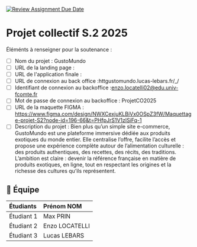 [![Review Assignment Due Date](https://classroom.github.com/assets/deadline-readme-button-22041afd0340ce965d47ae6ef1cefeee28c7c493a6346c4f15d667ab976d596c.svg)](https://classroom.github.com/a/F_6McqTJ)
# Projet collectif S.2 2025

Éléménts à renseigner pour la soutenance :

- [ ] Nom du projet : GustoMundo
- [ ] URL de la landing page :
- [ ] URL de l'application finale :
- [ ] URL de connexion au back office :httgustomundo.lucas-lebars.fr/_/
- [ ] Identifiant de connexion au backoffice :enzo.locatelli02@edu.univ-fcomte.fr
- [ ] Mot de passe de connexion au backoffice : ProjetCO2025
- [ ] URL de la maquette FIGMA : https://www.figma.com/design/NWXCexjuKLBiVx0OSpZ3fW/Maquettage-projet-S2?node-id=196-66&t=PHfpJrS1V1zlSiFq-1
- [ ] Description du projet : Bien plus qu’un simple site e-commerce, GustoMundo est une plateforme immersive dédiée aux produits exotiques du monde entier. Elle centralise l’offre, facilite l’accès et propose une expérience complète autour de l’alimentation culturelle : des produits authentiques, des recettes, des récits, des traditions. L’ambition est claire : devenir la référence française en matière de produits exotiques, en ligne, tout en respectant les origines et la richesse des cultures qu’ils représentent.

## 🚀 Équipe

| Étudiants    | Prénom NOM  |
| :----------- | :---------- |
| Étudiant 1   | Max PRIN |
| Étudiant 2   | Enzo LOCATELLI |
| Étudiant 3   | Lucas LEBARS |
